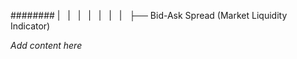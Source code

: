 ######## |   |   |   |   |   |   |   ├── Bid-Ask Spread (Market Liquidity Indicator)

*Add content here*